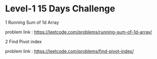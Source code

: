 # Level-1 15 Days Challenge

1 Running Sum of 1d Array

problem link : https://leetcode.com/problems/running-sum-of-1d-array/


2 Find Pivot index

problem link : https://leetcode.com/problems/find-pivot-index/
